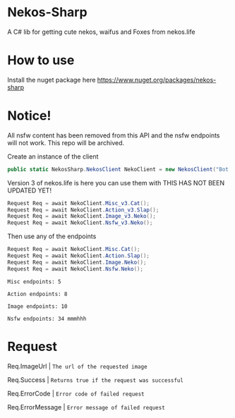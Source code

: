 # Nekos-Sharp
A C# lib for getting cute nekos, waifus and Foxes from nekos.life 

# How to use
Install the nuget package here https://www.nuget.org/packages/nekos-sharp

# Notice!
All nsfw content has been removed from this API and the nsfw endpoints will not work.
This repo will be archived.

Create an instance of the client

```csharp
public static NekosSharp.NekosClient NekoClient = new NekosClient("Bot Name Here");`
```

Version 3 of nekos.life is here you can use them with
THIS HAS NOT BEEN UPDATED YET!
```csharp
Request Req = await NekoClient.Misc_v3.Cat();
Request Req = await NekoClient.Action_v3.Slap();
Request Req = await NekoClient.Image_v3.Neko();
Request Req = await NekoClient.Nsfw_v3.Neko();
```

Then use any of the endpoints
```csharp
Request Req = await NekoClient.Misc.Cat();
Request Req = await NekoClient.Action.Slap();
Request Req = await NekoClient.Image.Neko();
Request Req = await NekoClient.Nsfw.Neko();
```

`Misc endpoints: 5`

`Action endpoints: 8`

`Image endpoints: 10`

`Nsfw endpoints: 34 mmmhhh`


# Request
Req.ImageUrl | `The url of the requested image`

Req.Success | `Returns true if the request was successful`

Req.ErrorCode | `Error code of failed request`

Req.ErrorMessage | `Error message of failed request`

